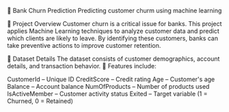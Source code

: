 📌 Bank Churn Prediction
Predicting customer churm using machine learning

📖 Project Overview
Customer churn is a critical issue for banks. 
This project applies Machine Learning techniques to analyze customer data and predict which clients are likely to leave. 
By identifying these customers, banks can take preventive actions to improve customer retention.

📂 Dataset Details
The dataset consists of customer demographics, account details, and transaction behavior.
📌 Features include:

CustomerId – Unique ID
CreditScore – Credit rating
Age – Customer's age
Balance – Account balance
NumOfProducts – Number of products used
IsActiveMember – Customer activity status
Exited – Target variable (1 = Churned, 0 = Retained)
